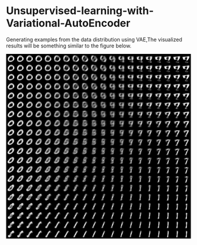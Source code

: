 # Unsupervised-learning-with-Variational-AutoEncoder
Generating examples from the data distribution using VAE,The visualized results will be something similar to the figure below.




![image](http://github.com/hjw1993/image/raw/master/latent_space.png)
